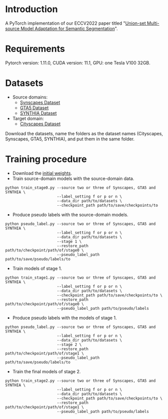 # Introduction
A PyTorch implementation of our ECCV2022 paper titled "[Union-set Multi-source Model Adaptation for Semantic Segmentation](https://www.ecva.net/papers/eccv_2022/papers_ECCV/papers/136890570.pdf)".
# Requirements
Pytorch version: 1.11.0, CUDA version: 11.1, GPU: one Tesla V100 32GB.
# Datasets
- Source domains:
  - [Synscapes Dataset](https://7dlabs.com/synscapes-overview)
  - [GTA5 Dataset](https://download.visinf.tu-darmstadt.de/data/from_games/)
  - [SYNTHIA Dataset](https://synthia-dataset.net/)
- Target domain:
  - [Cityscapes Dataset](https://www.cityscapes-dataset.com/)

Download the datasets, name the folders as the dataset names (Cityscapes, Synscapes, GTA5, SYNTHIA), and put them in the same folder.
# Training procedure
- Download the [initial weights](https://drive.google.com/file/d/1EkZ0FqmZ8cDp6vWx4J7qv4SoDfYljiUK/view?usp=sharing).
- Train source-domain models with the source-domain data.
```
python train_stage0.py --source two or three of Synscapes, GTA5 and SYNTHIA \
                       --label_setting f or p or n \
                       --data_dir path/to/datasets \
                       --checkpoint_path path/to/save/checkpoints/to
```
- Produce pseudo labels with the source-domain models.
```
python pseudo_label.py --source two or three of Synscapes, GTA5 and SYNTHIA \
                       --label_setting f or p or n \
                       --data_dir path/to/datasets \
                       --stage 1 \
                       --restore_path path/to/checkpoint/path/of/stage0 \
                       --pseudo_label_path path/to/save/pseudo/labels/to
```
- Train models of stage 1.
```
python train_stage1.py --source two or three of Synscapes, GTA5 and SYNTHIA \
                       --label_setting f or p or n \
                       --data_dir path/to/datasets \
                       --checkpoint_path path/to/save/checkpoints/to \
                       --restore_path path/to/checkpoint/path/of/stage0 \
                       --pseudo_label_path path/to/pseudo/labels
```
- Produce pseudo labels with the models of stage 1.
```
python pseudo_label.py --source two or three of Synscapes, GTA5 and SYNTHIA \
                       --label_setting f or p or n \
                       --data_dir path/to/datasets \
                       --stage 2 \
                       --restore_path path/to/checkpoint/path/of/stage1 \
                       --pseudo_label_path path/to/save/pseudo/labels/to
```
- Train the final models of stage 2.
```
python train_stage2.py --source two or three of Synscapes, GTA5 and SYNTHIA \
                       --label_setting f or p or n \
                       --data_dir path/to/datasets \
                       --checkpoint_path path/to/save/checkpoints/to \
                       --restore_path path/to/checkpoint/path/of/stage1 \
                       --pseudo_label_path path/to/pseudo/labels
```
